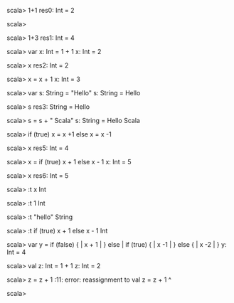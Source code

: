 scala> 1+1
res0: Int = 2

scala> 

scala> 1+3
res1: Int = 4

scala> var x: Int = 1 + 1
x: Int = 2

scala> x
res2: Int = 2

scala> x = x + 1
x: Int = 3

scala> var s: String = "Hello"
s: String = Hello

scala> s
res3: String = Hello

scala> s = s + " Scala"
s: String = Hello Scala

scala> if (true) x = x +1 else x = x -1

scala> x
res5: Int = 4

scala> x = if (true) x + 1 else x - 1
x: Int = 5

scala> x
res6: Int = 5

scala> :t x
Int

scala> :t 1
Int

scala> :t "hello"
String

scala> :t if (true) x + 1 else x - 1
Int

scala> var y = if (false) {
     | x + 1
     | } else
     | if (true) {
     |   x -1
     | } else {
     | x -2
     | }
y: Int = 4

scala> val z: Int = 1 + 1
z: Int = 2

scala> z = z + 1
<console>:11: error: reassignment to val
       z = z + 1
         ^

scala> 

